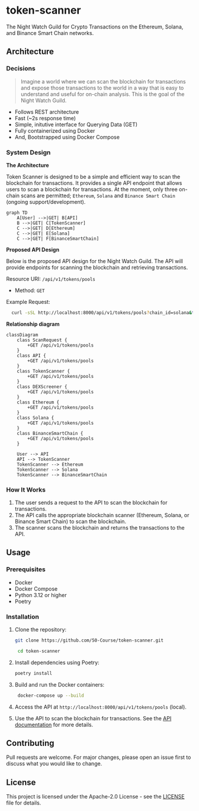 # token-scanner

The Night Watch Guild for Crypto Transactions on the Ethereum, Solana, and
Binance Smart Chain networks.

## Architecture

### Decisions

> Imagine a world where we can scan the blockchain for transactions and expose
> those transactions to the world in a way that is easy to understand and useful
> for on-chain analysis. This is the goal of the Night Watch Guild.

- Follows REST architecture
- Fast (~2s response time)
- Simple, initutive interface for Querying Data (GET)
- Fully containerized using Docker
- And, Bootstrapped using Docker Compose

### System Design

**The Architecture**

Token Scanner is designed to be a simple and efficient way to scan the
blockchain for transactions. It provides a single API endpoint that allows
users to scan a blockchain for transactions. At the moment, only three on-chain
scans are permitted; `Ethereum`, `Solana` and `Binance Smart Chain` (ongoing support/development).

```mermaid
graph TD
    A[User] -->|GET| B[API]
    B -->|GET| C[TokenScanner]
    C -->|GET| D[Ethereum]
    C -->|GET| E[Solana]
    C -->|GET| F[BinanceSmartChain]
```

**Proposed API Design**

Below is the proposed API design for the Night Watch Guild. The API will provide endpoints for scanning the blockchain and retrieving transactions.

Resource URI: `/api/v1/tokens/pools`
- Method: `GET`

Example Request:

```bash
  curl -sSL http://localhost:8000/api/v1/tokens/pools?chain_id=solana&token_addresses=ADDRESS1,ADDRESS2
```

**Relationship diagram**

```mermaid
classDiagram
    class ScanRequest {
        +GET /api/v1/tokens/pools
    }
    class API {
        +GET /api/v1/tokens/pools
    }
    class TokenScanner {
        +GET /api/v1/tokens/pools
    }
    class DEXScreener {
        +GET /api/v1/tokens/pools
    }
    class Ethereum {
        +GET /api/v1/tokens/pools
    }
    class Solana {
        +GET /api/v1/tokens/pools
    }
    class BinanceSmartChain {
        +GET /api/v1/tokens/pools
    }

    User --> API
    API --> TokenScanner
    TokenScanner --> Ethereum
    TokenScanner --> Solana
    TokenScanner --> BinanceSmartChain
```

### How It Works

1. The user sends a request to the API to scan the blockchain for transactions.
2. The API calls the appropriate blockchain scanner (Ethereum, Solana, or
   Binance Smart Chain) to scan the blockchain.
3. The scanner scans the blockchain and returns the transactions to the API.

## Usage

### Prerequisites

- Docker
- Docker Compose
- Python 3.12 or higher
- Poetry

### Installation

1. Clone the repository:

   ```bash
   git clone https://github.com/50-Course/token-scanner.git

    cd token-scanner
    ```
2. Install dependencies using Poetry:

   ```bash
   poetry install
   ```
3. Build and run the Docker containers:

   ```bash
    docker-compose up --build
    ```
4. Access the API at `http://localhost:8000/api/v1/tokens/pools` (local).
5. Use the API to scan the blockchain for transactions. See the [API
   documentation]() for more details.

## Contributing

Pull requests are welcome. For major changes, please open an issue first to discuss what you would like to change.

## License

This project is licensed under the Apache-2.0 License - see the [LICENSE](LICENSE) file for details.
